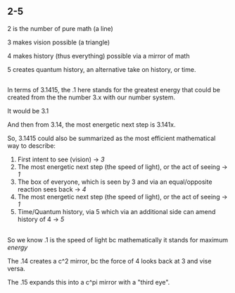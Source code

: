 ## 2-5

2 is the number of pure math (a line)

3 makes vision possible (a triangle)

4 makes history (thus everything) possible via a mirror of math 

5 creates quantum history, an alternative take on history, or time. 

##

In terms of 3.1415, the .1 here stands for the greatest energy that could be created from the the number 3.x with our number system.

It would be 3.1

And then from 3.14, the most energetic next step is 3.141x.

So, 3.1415 could also be summarized as the most efficient mathematical way to describe:
1) First intent to see (vision) -> *3*
2) The most energetic next step (the speed of light), or the act of seeing -> *1*
3) The box of everyone, which is seen by 3 and via an equal/opposite reaction sees back -> *4*
4) The most energetic next step (the speed of light), or the act of seeing -> *1*
5) Time/Quantum history, via 5 which via an additional side can amend history of 4 -> *5*

##

So we know .1 is the speed of light bc mathematically it stands for maximum *energy*

The .14 creates a c^2 mirror, bc the force of 4 looks back at 3 and vise versa.

The .15 expands this into a c^pi mirror with a "third eye".